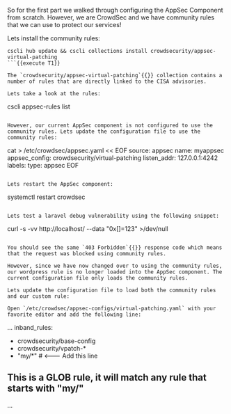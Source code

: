 So for the first part we walked through configuring the AppSec Component from scratch. However, we are CrowdSec and we have community rules that we can use to protect our services!

Lets install the community rules:

```
cscli hub update && cscli collections install crowdsecurity/appsec-virtual-patching
```{{execute T1}}

The `crowdsecurity/appsec-virtual-patching`{{}} collection contains a number of rules that are directly linked to the CISA advisories.

Lets take a look at the rules:

```
cscli appsec-rules list
```{{execute T1}}

However, our current AppSec component is not configured to use the community rules. Lets update the configuration file to use the community rules:

```
cat > /etc/crowdsec/appsec.yaml << EOF
source: appsec
name: myappsec
appsec_config: crowdsecurity/virtual-patching
listen_addr: 127.0.0.1:4242
labels:
  type: appsec
EOF
```{{execute T1}}

Lets restart the AppSec component:

```
systemctl restart crowdsec
```{{execute T1}}

Lets test a laravel debug vulnerability using the following snippet:

```
curl -s -vv http://localhost/ --data "0x[]=123" >/dev/null
```{{execute T1}}

You should see the same `403 Forbidden`{{}} response code which means that the request was blocked using community rules.

However, since we have now changed over to using the community rules, our wordpress rule is no longer loaded into the AppSec component. The current configuration file only loads the community rules.

Lets update the configuration file to load both the community rules and our custom rule:

Open `/etc/crowdsec/appsec-configs/virtual-patching.yaml` with your favorite editor and add the following line:

```
...
inband_rules:
 - crowdsecurity/base-config 
 - crowdsecurity/vpatch-*
 - "my/*" # <--- Add this line
## This is a GLOB rule, it will match any rule that starts with "my/"
...
```{{}}